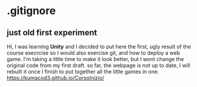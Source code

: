 # .gitignore

## just old first experiment

Hi, I was learning **Unity** and I decided to put here the first, ugly result of the course execrcise so I would also exercise git, and how to deploy a web game.
I'm taking a little time to make it look better, but I wont change the original code from my first draft.
so far, the webpage is not up to date, I will rebuilt it once I finish to put together all the little games in one. 
https://kumacod3.github.io/CorsoInizio/

